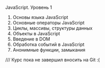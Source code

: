 JavaScript. Уровень 1

1. Основы языка JavaScript
2. Основные операторы JavaScript
3. Циклы, массивы, структуры данных
4. Объекты в JavaScript
5. Введение в DOM
6. Обработка событий в JavaScript
7. Анонимные функции, замыкания

/// Курс пока не завершил вносить на Git :(

